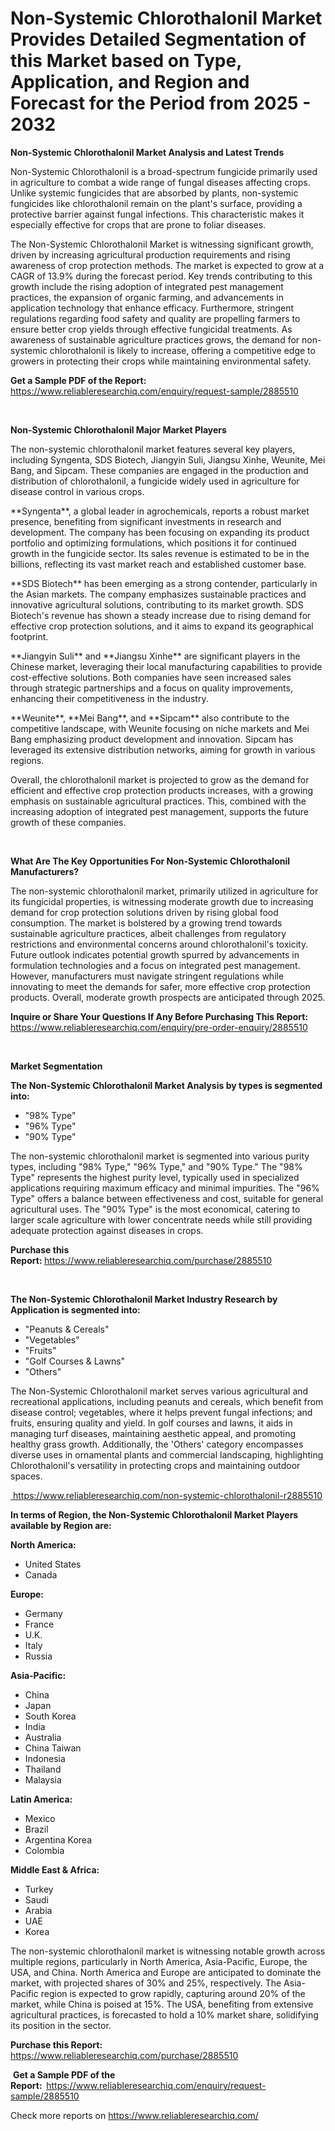 <p><h1>Non-Systemic Chlorothalonil Market Provides Detailed Segmentation of this Market based on Type, Application, and Region and Forecast for the Period from 2025 - 2032</h1></p><p><strong>Non-Systemic Chlorothalonil Market Analysis and Latest Trends</strong></p>
<p><p>Non-Systemic Chlorothalonil is a broad-spectrum fungicide primarily used in agriculture to combat a wide range of fungal diseases affecting crops. Unlike systemic fungicides that are absorbed by plants, non-systemic fungicides like chlorothalonil remain on the plant's surface, providing a protective barrier against fungal infections. This characteristic makes it especially effective for crops that are prone to foliar diseases.</p><p>The Non-Systemic Chlorothalonil Market is witnessing significant growth, driven by increasing agricultural production requirements and rising awareness of crop protection methods. The market is expected to grow at a CAGR of 13.9% during the forecast period. Key trends contributing to this growth include the rising adoption of integrated pest management practices, the expansion of organic farming, and advancements in application technology that enhance efficacy. Furthermore, stringent regulations regarding food safety and quality are propelling farmers to ensure better crop yields through effective fungicidal treatments. As awareness of sustainable agriculture practices grows, the demand for non-systemic chlorothalonil is likely to increase, offering a competitive edge to growers in protecting their crops while maintaining environmental safety.</p></p>
<p><strong>Get a Sample PDF of the Report:&nbsp;</strong> <a href="https://www.reliableresearchiq.com/enquiry/request-sample/2885510?utm_campaign=3350&utm_medium=2&utm_source=Github&utm_content=ia&utm_term=13032025&utm_id=non-systemic-chlorothalonil">https://www.reliableresearchiq.com/enquiry/request-sample/2885510</a></p>
<p>&nbsp;</p>
<p><strong>Non-Systemic Chlorothalonil Major Market Players</strong></p>
<p><p>The non-systemic chlorothalonil market features several key players, including Syngenta, SDS Biotech, Jiangyin Suli, Jiangsu Xinhe, Weunite, Mei Bang, and Sipcam. These companies are engaged in the production and distribution of chlorothalonil, a fungicide widely used in agriculture for disease control in various crops.</p><p>**Syngenta**, a global leader in agrochemicals, reports a robust market presence, benefiting from significant investments in research and development. The company has been focusing on expanding its product portfolio and optimizing formulations, which positions it for continued growth in the fungicide sector. Its sales revenue is estimated to be in the billions, reflecting its vast market reach and established customer base.</p><p>**SDS Biotech** has been emerging as a strong contender, particularly in the Asian markets. The company emphasizes sustainable practices and innovative agricultural solutions, contributing to its market growth. SDS Biotech's revenue has shown a steady increase due to rising demand for effective crop protection solutions, and it aims to expand its geographical footprint.</p><p>**Jiangyin Suli** and **Jiangsu Xinhe** are significant players in the Chinese market, leveraging their local manufacturing capabilities to provide cost-effective solutions. Both companies have seen increased sales through strategic partnerships and a focus on quality improvements, enhancing their competitiveness in the industry.</p><p>**Weunite**, **Mei Bang**, and **Sipcam** also contribute to the competitive landscape, with Weunite focusing on niche markets and Mei Bang emphasizing product development and innovation. Sipcam has leveraged its extensive distribution networks, aiming for growth in various regions.</p><p>Overall, the chlorothalonil market is projected to grow as the demand for efficient and effective crop protection products increases, with a growing emphasis on sustainable agricultural practices. This, combined with the increasing adoption of integrated pest management, supports the future growth of these companies.</p></p>
<p>&nbsp;</p>
<p><strong>What Are The Key Opportunities For Non-Systemic Chlorothalonil Manufacturers?</strong></p>
<p><p>The non-systemic chlorothalonil market, primarily utilized in agriculture for its fungicidal properties, is witnessing moderate growth due to increasing demand for crop protection solutions driven by rising global food consumption. The market is bolstered by a growing trend towards sustainable agriculture practices, albeit challenges from regulatory restrictions and environmental concerns around chlorothalonil's toxicity. Future outlook indicates potential growth spurred by advancements in formulation technologies and a focus on integrated pest management. However, manufacturers must navigate stringent regulations while innovating to meet the demands for safer, more effective crop protection products. Overall, moderate growth prospects are anticipated through 2025.</p></p>
<p><strong>Inquire or Share Your Questions If Any Before Purchasing This Report:</strong> <a href="https://www.reliableresearchiq.com/enquiry/pre-order-enquiry/2885510?utm_campaign=3350&utm_medium=2&utm_source=Github&utm_content=ia&utm_term=13032025&utm_id=non-systemic-chlorothalonil">https://www.reliableresearchiq.com/enquiry/pre-order-enquiry/2885510</a></p>
<p>&nbsp;</p>
<p><strong>Market Segmentation</strong></p>
<p><strong>The Non-Systemic Chlorothalonil Market Analysis by types is segmented into:</strong></p>
<p><ul><li>"98% Type"</li><li>"96% Type"</li><li>"90% Type"</li></ul></p>
<p><p>The non-systemic chlorothalonil market is segmented into various purity types, including "98% Type," "96% Type," and "90% Type." The "98% Type" represents the highest purity level, typically used in specialized applications requiring maximum efficacy and minimal impurities. The "96% Type" offers a balance between effectiveness and cost, suitable for general agricultural uses. The "90% Type" is the most economical, catering to larger scale agriculture with lower concentrate needs while still providing adequate protection against diseases in crops.</p></p>
<p><strong>Purchase this Report:&nbsp;</strong><a href="https://www.reliableresearchiq.com/purchase/2885510?utm_campaign=3350&utm_medium=2&utm_source=Github&utm_content=ia&utm_term=13032025&utm_id=non-systemic-chlorothalonil">https://www.reliableresearchiq.com/purchase/2885510</a></p>
<p>&nbsp;</p>
<p><strong>The Non-Systemic Chlorothalonil Market Industry Research by Application is segmented into:</strong></p>
<p><ul><li>"Peanuts & Cereals"</li><li>"Vegetables"</li><li>"Fruits"</li><li>"Golf Courses & Lawns"</li><li>"Others"</li></ul></p>
<p><p>The Non-Systemic Chlorothalonil market serves various agricultural and recreational applications, including peanuts and cereals, which benefit from disease control; vegetables, where it helps prevent fungal infections; and fruits, ensuring quality and yield. In golf courses and lawns, it aids in managing turf diseases, maintaining aesthetic appeal, and promoting healthy grass growth. Additionally, the 'Others' category encompasses diverse uses in ornamental plants and commercial landscaping, highlighting Chlorothalonil's versatility in protecting crops and maintaining outdoor spaces.</p></p>
<p><a href="https://www.reliableresearchiq.com/non-systemic-chlorothalonil-r2885510?utm_campaign=3350&utm_medium=2&utm_source=Github&utm_content=ia&utm_term=13032025&utm_id=non-systemic-chlorothalonil">&nbsp;https://www.reliableresearchiq.com/non-systemic-chlorothalonil-r2885510</a></p>
<p><strong>In terms of Region, the Non-Systemic Chlorothalonil Market Players available by Region are:</strong></p>
<p>
    <p> <strong> North America: </strong>
        <ul>
            <li>United States</li>
            <li>Canada</li>
        </ul>
        </p> 
    <p> <strong> Europe: </strong>
        <ul>
            <li>Germany</li>
            <li>France</li>
            <li>U.K.</li>
            <li>Italy</li>
            <li>Russia</li>
        </ul>
        </p> 
    <p> <strong> Asia-Pacific: </strong>
        <ul>
            <li>China</li>
            <li>Japan</li>
            <li>South Korea</li>
            <li>India</li>
            <li>Australia</li>
            <li>China Taiwan</li>
            <li>Indonesia</li>
            <li>Thailand</li>
            <li>Malaysia</li>
        </ul>
        </p> 
    <p> <strong> Latin America: </strong>
        <ul>
            <li>Mexico</li>
            <li>Brazil</li>
            <li>Argentina Korea</li>
            <li>Colombia</li>
        </ul>
        </p> 
    <p> <strong> Middle East & Africa: </strong>
        <ul>
            <li>Turkey</li>
            <li>Saudi</li>
            <li>Arabia</li>
            <li>UAE</li>
            <li>Korea</li>
        </ul>
    </p>
    </p>
<p><p>The non-systemic chlorothalonil market is witnessing notable growth across multiple regions, particularly in North America, Asia-Pacific, Europe, the USA, and China. North America and Europe are anticipated to dominate the market, with projected shares of 30% and 25%, respectively. The Asia-Pacific region is expected to grow rapidly, capturing around 20% of the market, while China is poised at 15%. The USA, benefiting from extensive agricultural practices, is forecasted to hold a 10% market share, solidifying its position in the sector.</p></p>
<p><strong>Purchase this Report: </strong><a href="https://www.reliableresearchiq.com/purchase/2885510?utm_campaign=3350&utm_medium=2&utm_source=Github&utm_content=ia&utm_term=13032025&utm_id=non-systemic-chlorothalonil">https://www.reliableresearchiq.com/purchase/2885510</a></p>
<p>&nbsp;<strong>Get a Sample PDF of the Report:&nbsp;&nbsp;</strong><a href="https://www.reliableresearchiq.com/enquiry/request-sample/2885510?utm_campaign=3350&utm_medium=2&utm_source=Github&utm_content=ia&utm_term=13032025&utm_id=non-systemic-chlorothalonil">https://www.reliableresearchiq.com/enquiry/request-sample/2885510</a></p>
<p><strong></strong></p>
<p>Check more reports on <a href="https://www.reliableresearchiq.com/?utm_campaign=3350&utm_medium=2&utm_source=Github&utm_content=ia&utm_term=13032025&utm_id=non-systemic-chlorothalonil">https://www.reliableresearchiq.com/</a></p>